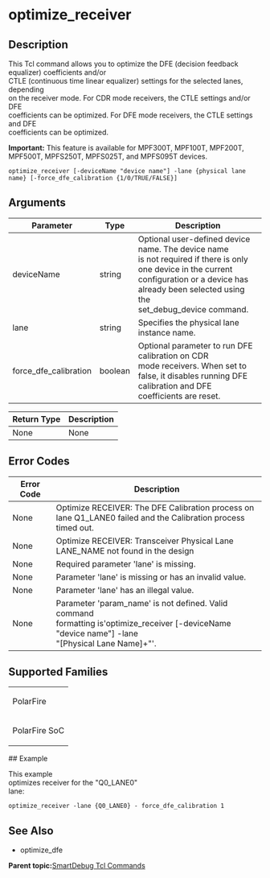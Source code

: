 # optimize\_receiver

## Description

This Tcl command allows you to optimize the DFE \(decision feedback equalizer\) coefficients and/or<br /> CTLE \(continuous time linear equalizer\) settings for the selected lanes, depending<br /> on the receiver mode. For CDR mode receivers, the CTLE settings and/or DFE<br /> coefficients can be optimized. For DFE mode receivers, the CTLE settings and DFE<br /> coefficients can be optimized.

**Important:** ​This feature is available for MPF300T, MPF100T, MPF200T, MPF500T, MPFS250T, MPFS025T, and MPFS095T devices.

```
optimize_receiver [-deviceName "device name"] -lane {physical lane name} [-force_dfe_calibration {1/0/TRUE/FALSE}]
```

## Arguments

|Parameter|Type|Description|
|---------|----|-----------|
|deviceName|string​|Optional user-defined device name. The device name<br /> is not required if there is only one device in the current<br /> configuration or a device has already been selected using the<br /> set\_debug\_device command.|
|lane|string|Specifies the physical lane instance name.|
|force\_dfe\_calibration|boolean|Optional parameter to run DFE calibration on CDR<br /> mode receivers. When set to false, it disables running DFE<br /> calibration and DFE coefficients are reset.|

|Return Type|Description|
|-----------|-----------|
|None|None|

## Error Codes

|Error Code|Description|
|----------|-----------|
|None|Optimize RECEIVER: The DFE Calibration process on<br /> lane Q1\_LANE0 failed and the Calibration process timed out.|
|None|Optimize RECEIVER: Transceiver Physical Lane<br /> LANE\_NAME not found in the design|
|None|Required parameter 'lane' is missing.|
|None|Parameter 'lane' is missing or has an invalid value.|
|None|Parameter 'lane' has an illegal value.|
|None|Parameter 'param\_name' is not defined. Valid command<br /> formatting is'optimize\_receiver \[-deviceName "device name"\] -lane<br /> "\[Physical Lane Name\]+"'.|

## Supported Families

<table id="GUID-2C6AE0A8-82D4-4FE4-91A6-98EC3E1C1383"><tbody><tr><td>

PolarFire

</td></tr><tr><td>

PolarFire SoC

</td></tr></tbody>
</table>## Example

This example<br /> optimizes receiver for the "Q0\_LANE0"<br /> lane:

``` {#CODEBLOCK_DY3_VGG_WTB}
optimize_receiver -lane {Q0_LANE0} - force_dfe_calibration 1
```

## See Also

-   optimize\_dfe


**Parent topic:**[SmartDebug Tcl Commands](GUID-5F0515FB-DC45-4C39-86E5-8B7DC659F010.md)

